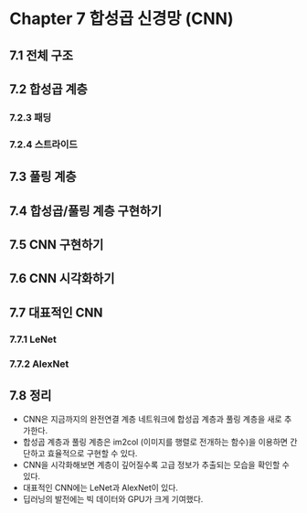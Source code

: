 # Chapter 7 합성곱 신경망 (CNN)

## 7.1 전체 구조

## 7.2 합성곱 계층

### 7.2.3 패딩

### 7.2.4 스트라이드

## 7.3 풀링 계층

## 7.4 합성곱/풀링 계층 구현하기

## 7.5 CNN 구현하기

## 7.6 CNN 시각화하기

## 7.7 대표적인 CNN

### 7.7.1 LeNet

### 7.7.2 AlexNet

## 7.8 정리
- CNN은 지금까지의 완전연결 계층 네트워크에 합성곱 계층과 풀링 계층을 새로 추가한다.
- 합성곱 계층과 풀링 계층은 im2col (이미지를 행렬로 전개하는 함수)을 이용하면 간단하고 효율적으로 구현할 수 있다.
- CNN을 시각화해보면 계층이 깊어질수록 고급 정보가 추출되는 모습을 확인할 수 있다.
- 대표적인 CNN에는 LeNet과 AlexNet이 있다.
- 딥러닝의 발전에는 빅 데이터와 GPU가 크게 기여했다.
